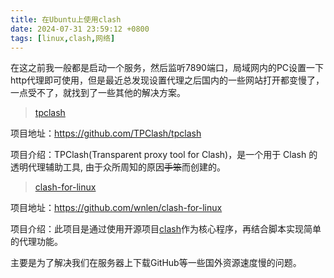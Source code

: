 ```yaml
---
title: 在Ubuntu上使用clash
date: 2024-07-31 23:59:12 +0800
tags: [linux,clash,网络]
---
```


在这之前我一般都是启动一个服务，然后监听7890端口，局域网内的PC设置一下http代理即可使用，但是最近总发现设置代理之后国内的一些网站打开都变慢了，一点受不了，就找到了一些其他的解决方案。

> [tpclash](https://github.com/TPClash/tpclash)

项目地址：https://github.com/TPClash/tpclash

项目介绍：TPClash(Transparent proxy tool for Clash)，是一个用于 Clash 的透明代理辅助工具, 由于众所周知的原因~~手笨~~而创建的。

> [clash-for-linux](https://github.com/wnlen/clash-for-linux)

项目地址：https://github.com/wnlen/clash-for-linux

项目介绍：此项目是通过使用开源项目[clash](https://github.com/Dreamacro/clash)作为核心程序，再结合脚本实现简单的代理功能。

主要是为了解决我们在服务器上下载GitHub等一些国外资源速度慢的问题。